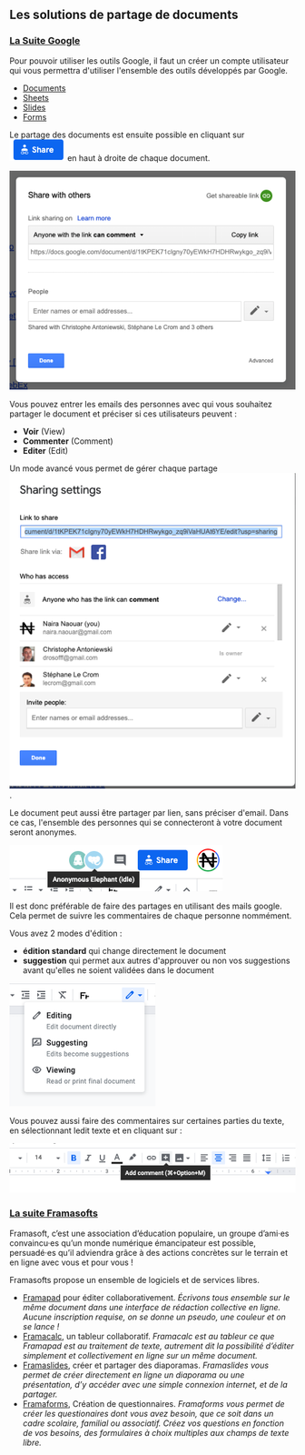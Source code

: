 ## Les solutions de partage de documents


### [La Suite Google](https://gsuite.google.com/features/)

Pour pouvoir utiliser les outils Google, il faut un créer un compte utilisateur qui vous permettra d'utiliser 
l'ensemble des outils développés par Google.
* [Documents](https://gsuite.google.com/products/docs/)
* [Sheets](https://gsuite.google.com/products/sheets/)
* [Slides](https://gsuite.google.com/products/slides/)
* [Forms](https://gsuite.google.com/products/forms/) 

Le partage des documents est ensuite possible en cliquant sur ![Share](../images/share_button.png) en haut à droite de chaque document.

![Share](../images/share_menu.png) 


Vous pouvez entrer les emails des personnes avec qui vous souhaitez partager le document et préciser si ces utilisateurs peuvent :
* **Voir** (View) 
* **Commenter** (Comment)
* **Editer** (Edit)


Un mode avancé vous permet de gérer chaque partage ![individuellement](../images/share_advanced.png).


Le document peut aussi être partager par lien, sans préciser d'email.
Dans ce cas, l'ensemble des personnes qui se connecteront à votre document seront anonymes.


![anonymes](../images/anonymous.png)


Il est donc préférable de faire des partages en utilisant des mails google. Cela permet de suivre les commentaires de chaque personne nommément.


Vous avez 2 modes d'édition : 
* **édition standard** qui change directement le document
* **suggestion** qui permet aux autres d'approuver ou non vos suggestions avant qu'elles ne soient validées dans le document

![editing_mode](../images/editing_mode.png)

Vous pouvez aussi faire des commentaires sur certaines parties du texte, en sélectionnant ledit texte et en cliquant sur :

![comment](../images/add_comment.png)



### [La suite Framasofts](https://framasoft.org/fr/)

Framasoft, c’est une association d’éducation populaire, un groupe d’ami·es convaincu·es qu’un monde numérique émancipateur est possible, persuadé·es qu’il adviendra grâce à des actions concrètes sur le terrain et en ligne avec vous et pour vous !

Framasofts propose un ensemble de logiciels et de services libres.

* [Framapad](https://framapad.org/fr/) pour éditer collaborativement.
*Écrivons tous ensemble sur le même document dans une interface de rédaction collective en ligne. Aucune inscription requise, on se donne un pseudo, une couleur et on se lance !*
* [Framacalc](https://accueil.framacalc.org/fr/), un tableur collaboratif.
*Framacalc est au tableur ce que Framapad est au traitement de texte, autrement dit la possibilité d’éditer simplement et collectivement en ligne sur un même document.*
* [Framaslides](https://framaslides.org/login), créer et partager des diaporamas.
*Framaslides vous permet de créer directement en ligne un diaporama ou une présentation, d’y accéder avec une simple connexion internet, et de la partager.*
* [Framaforms](https://framaforms.org/), Création de questionnaires.
*Framaforms vous permet de créer les questionaires dont vous avez besoin, que ce soit dans un cadre scolaire, familial ou associatif. Créez vos questions en fonction de vos besoins, des formulaires à choix multiples aux champs de texte libre.*


